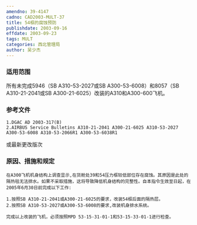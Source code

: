 ```yaml
---
amendno: 39-4147
cadno: CAD2003-MULT-37
title: 54框的腐蚀预防
publishdate: 2003-09-16
effdate: 2003-09-23
tags: MULT
categories: 西北管理局
author: 吴少杰
---
```


### 适用范围 
所有未完成5946（SB A310-53-2027或SB A300-53-6008）和8057（SB A310-21-2041或SB A300-21-6025）改装的A310和A300-600飞机。

<!--more-->
### 参考文件
    1.DGAC AD 2003-317(B) 
    2.AIRBUS Service Bulletins A310-21-2041 A300-21-6025 A310-53-2027 A300-53-6008 A310-53-2066R1 A300-53-6038R1 
或最新更改版次

### 原因、措施和规定 
    在A300飞机机身结构上调查显示,在货舱处39和54压力框较低部位存在腐蚀。其原因是此处的隔热毯无法排水。如果不采取措施，这将导致降低机身结构的完整性。自本指令生效至日起，在2005年6月30日前完成以下工作: 
       
    1.按照SB A310-21-2041或A300-21-6025的要求，改装54框后面的隔热层。 
    2.按照SB A310-53-2027或A300-53-6008的要求,改装机身排水系统。 

    完成以上改装的飞机，必须按照MPD 53-15-31-01-1和53-15-33-01-1进行检查。
